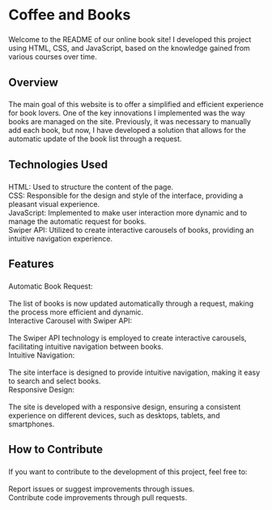<h1 align="left">Coffee and Books</h1>

###

<p align="left">Welcome to the README of our online book site! I developed this project using HTML, CSS, and JavaScript, based on the knowledge gained from various courses over time.</p>

###

<h2 align="left">Overview</h2>

###

<p align="left">The main goal of this website is to offer a simplified and efficient experience for book lovers. One of the key innovations I implemented was the way books are managed on the site. Previously, it was necessary to manually add each book, but now, I have developed a solution that allows for the automatic update of the book list through a request.</p>

###

<h2 align="left">Technologies Used</h2>

###

<p align="left">HTML: Used to structure the content of the page.<br>CSS: Responsible for the design and style of the interface, providing a pleasant visual experience.<br>JavaScript: Implemented to make user interaction more dynamic and to manage the automatic request for books.<br>Swiper API: Utilized to create interactive carousels of books, providing an intuitive navigation experience.</p>

###

<h2 align="left">Features</h2>

###

<p align="left">Automatic Book Request:<br><br>The list of books is now updated automatically through a request, making the process more efficient and dynamic.<br>Interactive Carousel with Swiper API:<br><br>The Swiper API technology is employed to create interactive carousels, facilitating intuitive navigation between books.<br>Intuitive Navigation:<br><br>The site interface is designed to provide intuitive navigation, making it easy to search and select books.<br>Responsive Design:<br><br>The site is developed with a responsive design, ensuring a consistent experience on different devices, such as desktops, tablets, and smartphones.</p>

###

<h2 align="left">How to Contribute</h2>

###

<p align="left">If you want to contribute to the development of this project, feel free to:<br><br>Report issues or suggest improvements through issues.<br>Contribute code improvements through pull requests.</p>

###
